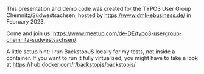 This presentation and demo code was created for the TYPO3 User Group Chemnitz/Südwestsachsen, hosted by https://www.dmk-ebusiness.de/ in February 2023. 

Come and join us! https://www.meetup.com/de-DE/typo3-usergroup-chemnitz-sudwestsachsen/

A little setup hint:
I run BackstopJS locally for my tests, not inside a container. If you want to run it fully virtualized, you might have to take a look at https://hub.docker.com/r/backstopjs/backstopjs/
